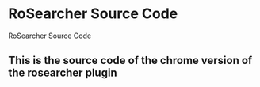 # RoSearcher Source Code
RoSearcher Source Code
## This is the source code of the chrome version of the rosearcher plugin
